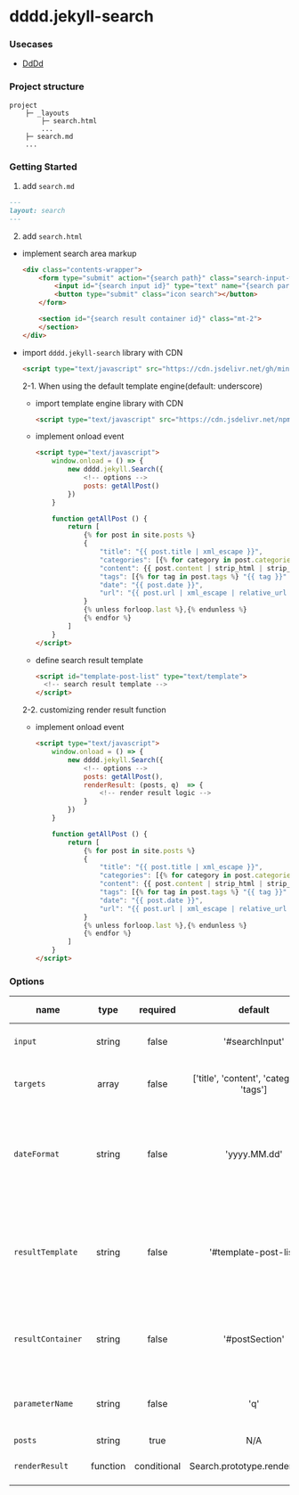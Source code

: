 # dddd.jekyll-search

### Usecases
- [DdDd](http://super-dev.xyz/search/?q=jekyll)

### Project structure
```text
project
    ├─ _layouts
        ├─ search.html
        ...
    ├─ search.md 
    ...
```

### Getting Started
1. add `search.md`
  ```markdown
  ---
  layout: search
  ---
  ```

2. add `search.html`
  - implement search area markup
    ```html
    <div class="contents-wrapper">
        <form type="submit" action="{search path}" class="search-input-wrapper">
            <input id="{search input id}" type="text" name="{search paramter name}" placeholder="{placeholder}" />
            <button type="submit" class="icon search"></button>
        </form>

        <section id="{search result container id}" class="mt-2">
        </section>
    </div>
    ```
    
  - import `dddd.jekyll-search` library with CDN
    ```html
    <script type="text/javascript" src="https://cdn.jsdelivr.net/gh/mindcloud92/dddd.jekyll-search@0ab8dab9e32442808897bd0a203a951aeb36694c/src/static/js/dddd.jekyll-search.js"></script>
    ```
    
    2-1. When using the default template engine(default: underscore)
    
    - import template engine library with CDN
        ```html
        <script type="text/javascript" src="https://cdn.jsdelivr.net/npm/underscore@1.13.1/underscore-umd-min.js"></script>
        ```

    - implement onload event
        ```html
        <script type="text/javascript">
            window.onload = () => {
                new dddd.jekyll.Search({
                    <!-- options -->
                    posts: getAllPost()
                })
            }

            function getAllPost () {
                return [
                    {% for post in site.posts %}
                    {
                        "title": "{{ post.title | xml_escape }}",
                        "categories": [{% for category in post.categories %} "{{ category }}" {% unless forloop.last %},{% endunless %} {% endfor %}],
                        "content": {{ post.content | strip_html | strip_newlines | jsonify }},
                        "tags": [{% for tag in post.tags %} "{{ tag }}" {% unless forloop.last %},{% endunless %} {% endfor %}],
                        "date": "{{ post.date }}",
                        "url": "{{ post.url | xml_escape | relative_url }}"
                    }
                    {% unless forloop.last %},{% endunless %}
                    {% endfor %}
                ]
            }
        </script>
        ```
  
    - define search result template
        ```html
        <script id="template-post-list" type="text/template">
          <!-- search result template -->
        </script>
        ```

    2-2. customizing render result function
    - implement onload event

        ```html
        <script type="text/javascript">
            window.onload = () => {
                new dddd.jekyll.Search({
                    <!-- options -->
                    posts: getAllPost(),
                    renderResult: (posts, q)  => {
                        <!-- render result logic -->
                    }
                })
            }

            function getAllPost () {
                return [
                    {% for post in site.posts %}
                    {
                        "title": "{{ post.title | xml_escape }}",
                        "categories": [{% for category in post.categories %} "{{ category }}" {% unless forloop.last %},{% endunless %} {% endfor %}],
                        "content": {{ post.content | strip_html | strip_newlines | jsonify }},
                        "tags": [{% for tag in post.tags %} "{{ tag }}" {% unless forloop.last %},{% endunless %} {% endfor %}],
                        "date": "{{ post.date }}",
                        "url": "{{ post.url | xml_escape | relative_url }}"
                    }
                    {% unless forloop.last %},{% endunless %}
                    {% endfor %}
                ]
            }
        </script>
        ```
        
### Options
| name | type | required | default | supported value | description |
|---|:---:|:---:|:---:|:--|:--|
| `input` | string | false | '#searchInput' | N/A | search input selector |
| `targets` | array | false | ['title', 'content', 'categories', 'tags'] | title, content, categories, tags | search target property names |
| `dateFormat` | string | false | 'yyyy.MM.dd' | yyyy, yy, MM, dd, E, hh, mm, ss, a/p | search result date format (*applicable only with default template engine*) |
| `resultTemplate` | string | false | '#template-post-list' | N/A | search result template selector (*applicable only with default template engine*) |
| `resultContainer` | string | false | '#postSection' | N/A | search result render target container selector |
| `parameterName` | string | false | 'q' | N/A | search query string parameter name |
| `posts` | string | true | N/A | N/A | all posts |
| `renderResult` | function | conditional | Search.prototype.renderResult | N/A | render result function |
